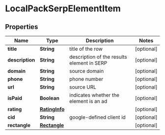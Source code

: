 

# LocalPackSerpElementItem


## Properties

| Name | Type | Description | Notes |
|------------ | ------------- | ------------- | -------------|
|**title** | **String** | title of the row |  [optional] |
|**description** | **String** | description of the results element in SERP |  [optional] |
|**domain** | **String** | source domain |  [optional] |
|**phone** | **String** | phone number |  [optional] |
|**url** | **String** | source URL |  [optional] |
|**isPaid** | **Boolean** | indicates whether the element is an ad |  [optional] |
|**rating** | [**RatingInfo**](RatingInfo.md) |  |  [optional] |
|**cid** | **String** | google-defined client id |  [optional] |
|**rectangle** | [**Rectangle**](Rectangle.md) |  |  [optional] |



